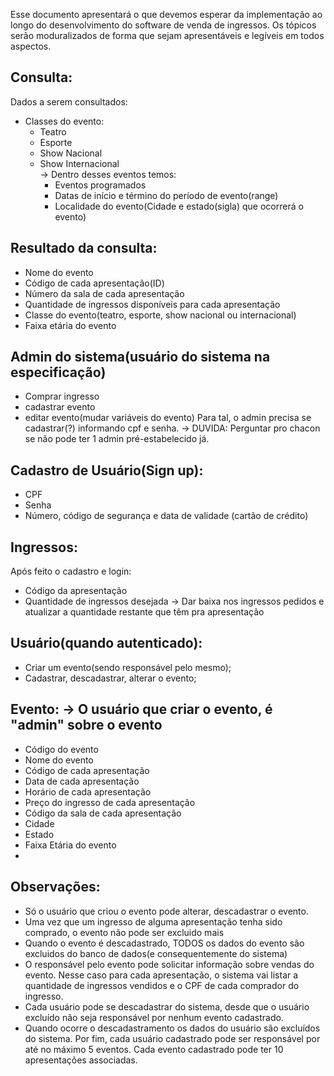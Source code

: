 Esse documento apresentará o que devemos esperar da implementação ao longo do desenvolvimento do software de venda de ingressos.
Os tópicos serão moduralizados de forma que sejam apresentáveis e legíveis em todos aspectos.

## Consulta: 
Dados a serem consultados:
  - Classes do evento:
    - Teatro
    - Esporte
    - Show Nacional
    - Show Internacional  
      → Dentro desses eventos temos:
        - Eventos programados
        - Datas de início e término do período de evento(range)
        - Localidade do evento(Cidade e estado(sigla) que ocorrerá o evento)
  
## Resultado da consulta:
  - Nome do evento
  - Código de cada apresentação(ID)
  - Número da sala de cada apresentação
  - Quantidade de ingressos disponíveis para cada apresentação
  - Classe do evento(teatro, esporte, show nacional ou internacional)
  - Faixa etária do evento

## Admin do sistema(usuário do sistema na especificação)
  - Comprar ingresso
  - cadastrar evento
  - editar evento(mudar variáveis do evento)
    Para tal, o admin precisa se cadastrar(?) informando cpf e senha. 
    → DUVIDA: Perguntar pro chacon se não pode ter 1 admin pré-estabelecido já.

## Cadastro de Usuário(Sign up):
  - CPF
  - Senha
  - Número, código de segurança e data de validade (cartão de crédito)

## Ingressos:
  Após feito o cadastro e login:
  - Código da apresentação
  - Quantidade de ingressos desejada → Dar baixa nos ingressos pedidos e atualizar a quantidade restante que têm pra apresentação
  
## Usuário(quando autenticado):
  - Criar um evento(sendo responsável pelo mesmo);
  - Cadastrar, descadastrar, alterar o evento;

## Evento: → O usuário que criar o evento, é "admin" sobre o evento
  - Código do evento
  - Nome do evento
  - Código de cada apresentação
  - Data de cada apresentação
  - Horário de cada apresentação
  - Preço do ingresso de cada apresentação
  - Código da sala de cada apresentação
  - Cidade
  - Estado
  - Faixa Etária do evento
  - 
## Observações:  
  - Só o usuário que criou o evento pode alterar, descadastrar o evento.
  - Uma vez que um ingresso de alguma apresentação tenha sido comprado, o evento não pode ser excluido mais
  - Quando o evento é descadastrado, TODOS os dados do evento são excluidos do banco de dados(e consequentemente do sistema)
  - O responsável pelo evento pode solicitar informação sobre vendas do evento. Nesse caso para cada apresentação, o sistema vai listar a quantidade de ingressos vendidos e o CPF de cada comprador do ingresso.
  - Cada usuário pode se descadastrar do sistema, desde que o usuário excluído não seja responsável por nenhum evento cadastrado. 
  - Quando ocorre o descadastramento os dados do usuário são excluídos do sistema. Por fim, cada usuário cadastrado pode ser responsável por até no máximo 5 eventos. Cada evento cadastrado pode ter 10 apresentações associadas.